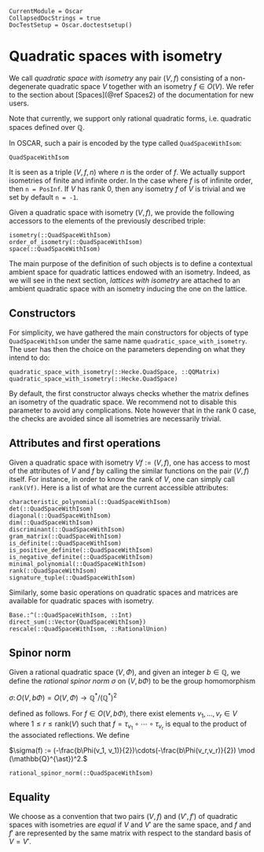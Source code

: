```@meta
CurrentModule = Oscar
CollapsedDocStrings = true
DocTestSetup = Oscar.doctestsetup()
```

# Quadratic spaces with isometry

We call *quadratic space with isometry* any pair $(V, f)$ consisting of a
non-degenerate quadratic space $V$ together with an isometry $f\in O(V)$.
We refer to the section about [Spaces](@ref Spaces2) of the documentation for
new users.

Note that currently, we support only rational quadratic forms, i.e.
quadratic spaces defined over $\mathbb{Q}$.

In OSCAR, such a pair is encoded by the type called `QuadSpaceWithIsom`:

```@docs
QuadSpaceWithIsom
```

It is seen as a triple $(V, f, n)$ where $n$ is the order of $f$. We
actually support isometries of finite and infinite order. In the case where
$f$ is of infinite order, then `n = PosInf`. If $V$ has rank 0, then any
isometry $f$ of $V$ is trivial and we set by default `n = -1`.

Given a quadratic space with isometry $(V, f)$, we provide the following
accessors to the elements of the previously described triple:

```@docs
isometry(::QuadSpaceWithIsom)
order_of_isometry(::QuadSpaceWithIsom)
space(::QuadSpaceWithIsom)
```

The main purpose of the definition of such objects is to define a
contextual ambient space for quadratic lattices endowed with an isometry.
Indeed, as we will see in the next section, *lattices with isometry* are
attached to an ambient quadratic space with an isometry inducing the one on the
lattice.

## Constructors

For simplicity, we have gathered the main constructors for objects of type
`QuadSpaceWithIsom` under the same name `quadratic_space_with_isometry`. The
user has then the choice on the parameters depending on what they intend to do:

```@docs
quadratic_space_with_isometry(::Hecke.QuadSpace, ::QQMatrix)
quadratic_space_with_isometry(::Hecke.QuadSpace)
```

By default, the first constructor always checks whether the matrix defines
an isometry of the quadratic space. We recommend not to disable this parameter
to avoid any complications. Note however that in the rank 0 case, the checks
are avoided since all isometries are necessarily trivial.

## Attributes and first operations

Given a quadratic space with isometry $Vf := (V, f)$, one has access to
most of the attributes of $V$ and $f$ by calling the similar functions on the
pair $(V, f)$ itself. For instance, in order to know the rank of $V$, one can
simply call `rank(Vf)`. Here is a list of what are the current accessible
attributes:

```@docs
characteristic_polynomial(::QuadSpaceWithIsom)
det(::QuadSpaceWithIsom)
diagonal(::QuadSpaceWithIsom)
dim(::QuadSpaceWithIsom)
discriminant(::QuadSpaceWithIsom)
gram_matrix(::QuadSpaceWithIsom)
is_definite(::QuadSpaceWithIsom)
is_positive_definite(::QuadSpaceWithIsom)
is_negative_definite(::QuadSpaceWithIsom)
minimal_polynomial(::QuadSpaceWithIsom)
rank(::QuadSpaceWithIsom)
signature_tuple(::QuadSpaceWithIsom)
```

Similarly, some basic operations on quadratic spaces and matrices are available
for quadratic spaces with isometry.

```@docs
Base.:^(::QuadSpaceWithIsom, ::Int)
direct_sum(::Vector{QuadSpaceWithIsom})
rescale(::QuadSpaceWithIsom, ::RationalUnion)
```

## Spinor norm

Given a rational quadratic space $(V, \Phi)$, and given an integer
$b\in\mathbb{Q}$, we define the *rational spinor norm* $\sigma$ on $(V, b\Phi)$
to be the group homomorphism

$\sigma\colon O(V, b\Phi) = O(V, \Phi)\to \mathbb{Q}^\ast/(\mathbb{Q}^\ast)^2$

defined as follows. For $f\in O(V, b\Phi)$, there exist elements $v_1,\ldots,
v_r\in V$ where $1\leq r\leq \text{rank}(V)$ such that
$f = \tau_{v_1}\circ\cdots\circ \tau_{v_r}$ is equal to the product of the
associated reflections. We define

$\sigma(f) := (-\frac{b\Phi(v_1, v_1)}{2})\cdots(-\frac{b\Phi(v_r,v_r)}{2}) \mod (\mathbb{Q}^{\ast})^2.$

```@docs
rational_spinor_norm(::QuadSpaceWithIsom)
```

## Equality

We choose as a convention that two pairs $(V, f)$ and $(V', f')$ of quadratic
spaces with isometries are *equal* if $V$ and $V'$ are the same space, and $f$
and $f'$ are represented by the same matrix with respect to the standard basis
of $V = V'$.
